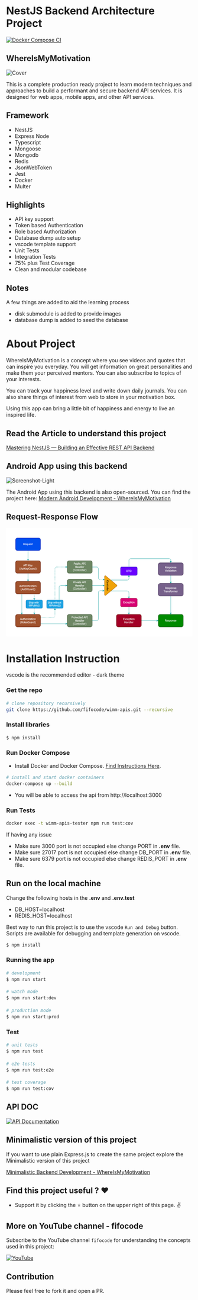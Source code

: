 # NestJS Backend Architecture Project

[![Docker Compose CI](https://github.com/fifocode/wimm-node-app/actions/workflows/docker_compose.yml/badge.svg)](https://github.com/fifocode/wimm-node-app/actions/workflows/docker_compose.yml)

## WhereIsMyMotivation

![Cover](.resources/documentations/assets/cover.jpg)

This is a complete production ready project to learn modern techniques and approaches to build a performant and secure backend API services. It is designed for web apps, mobile apps, and other API services.

## Framework
- NestJS
- Express Node
- Typescript
- Mongoose
- Mongodb
- Redis
- JsonWebToken
- Jest
- Docker
- Multer

## Highlights
- API key support
- Token based Authentication
- Role based Authorization
- Database dump auto setup
- vscode template support
- Unit Tests
- Integration Tests
- 75% plus Test Coverage
- Clean and modular codebase

## Notes
A few things are added to aid the learning process
- disk submodule is added to provide images
- database dump is added to seed the database

# About Project
WhereIsMyMotivation is a concept where you see videos and quotes that can inspire you everyday. You will get information on great personalities and make them your perceived mentors. You can also subscribe to topics of your interests. 

You can track your happiness level and write down daily journals. You can also share things of interest from web to store in your motivation box.

Using this app can bring a little bit of happiness and energy to live an inspired life.

## Read the Article to understand this project
[Mastering NestJS — Building an Effective REST API Backend](https://medium.com/@janishar.ali/mastering-nestjs-building-an-effective-rest-api-backend-8a5add59c2f5)

## Android App using this backend
![Screenshot-Light](.resources/documentations/assets/display-light.png)

The Android App using this backend is also open-sourced. You can find the project here: [Modern Android Development - WhereIsMyMotivation](https://github.com/fifocode/wimm-android-app)

## Request-Response Flow

![Request-Response-Design](.resources/documentations/assets/request-flow.svg)

# Installation Instruction
vscode is the recommended editor - dark theme 

### Get the repo 
```bash
# clone repository recursively
git clone https://github.com/fifocode/wimm-apis.git --recursive
```

### Install libraries
```bash
$ npm install
```

### Run Docker Compose
- Install Docker and Docker Compose. [Find Instructions Here](https://docs.docker.com/install/).

```bash
# install and start docker containers
docker-compose up --build
```
-  You will be able to access the api from http://localhost:3000

### Run Tests
```bash
docker exec -t wimm-apis-tester npm run test:cov
```
If having any issue
- Make sure 3000 port is not occupied else change PORT in **.env** file.
- Make sure 27017 port is not occupied else change DB_PORT in **.env** file.
- Make sure 6379 port is not occupied else change REDIS_PORT in **.env** file.

## Run on the local machine
Change the following hosts in the **.env** and **.env.test**
- DB_HOST=localhost
- REDIS_HOST=localhost

Best way to run this project is to use the vscode `Run and Debug` button. Scripts are available for debugging and template generation on vscode.

```bash
$ npm install
```

### Running the app

```bash
# development
$ npm run start

# watch mode
$ npm run start:dev

# production mode
$ npm run start:prod
```

### Test

```bash
# unit tests
$ npm run test

# e2e tests
$ npm run test:e2e

# test coverage
$ npm run test:cov
```

## API DOC
[![API Documentation](https://img.shields.io/badge/API%20Documentation-View%20Here-blue?style=for-the-badge)](https://documenter.getpostman.com/view/1552895/2s9YymH5MR)

## Minimalistic version of this project
If you want to use plain Express.js to create the same project explore the Minimalistic version of this project

[Minimalistic Backend Development - WhereIsMyMotivation](https://github.com/fifocode/wimm-apis-minimalistic)

## Find this project useful ? :heart:
* Support it by clicking the :star: button on the upper right of this page. :v:

## More on YouTube channel - fifocode
Subscribe to the YouTube channel `fifocode` for understanding the concepts used in this project:

[![YouTube](https://img.shields.io/badge/YouTube-Subscribe-red?style=for-the-badge&logo=youtube&logoColor=white)](https://www.youtube.com/@fifocode)

## Contribution
Please feel free to fork it and open a PR.

